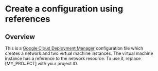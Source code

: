 # Create a configuration using references

## Overview

This is a [Google Cloud Deployment Manager](https://cloud.google.com/deployment-manager/step-by-step-guide/using-references)
configuration file which creates a network and two virtual machine instances.
The virtual machine instance has a reference to the network resource. To use it,
replace [MY_PROJECT] with your project ID.
